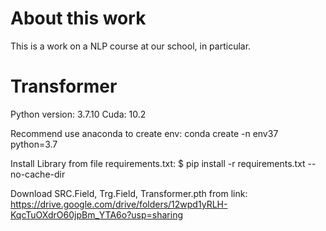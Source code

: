 # About this work

This is a work on a NLP course at our school, in particular.

# Transformer

Python version: 3.7.10
Cuda: 10.2

Recommend use anaconda to create env: 
	conda create -n env37 python=3.7

Install Library from file requirements.txt:
	$ pip install -r requirements.txt --no-cache-dir

Download SRC.Field, Trg.Field, Transformer.pth from link: 
	https://drive.google.com/drive/folders/12wpd1yRLH-KqcTuOXdrO60jpBm_YTA6o?usp=sharing


